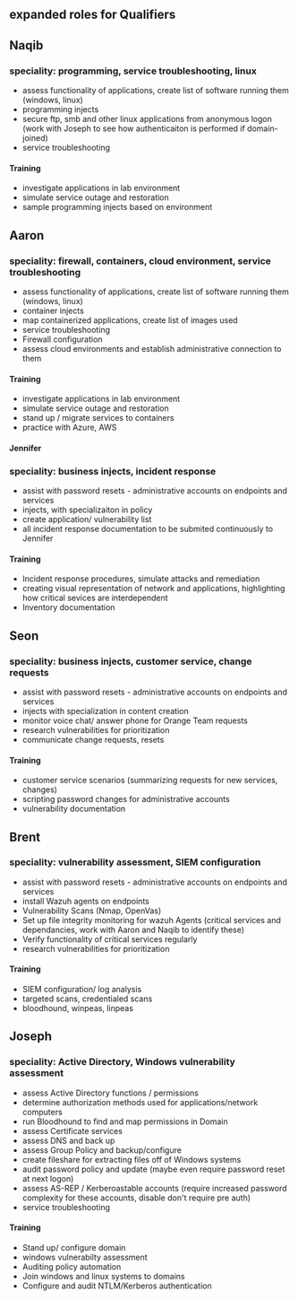 ## expanded roles for Qualifiers

## Naqib
### speciality: programming, service troubleshooting, linux
- assess functionality of applications, create list of software running them (windows, linux)
- programming injects
- secure ftp, smb and other linux applications from anonymous logon (work with Joseph to see how authenticaiton is performed if domain-joined)
- service troubleshooting
#### Training
- investigate applications in lab environment
- simulate service outage and restoration
- sample programming injects based on environment 
## Aaron
### speciality: firewall, containers, cloud environment, service troubleshooting
- assess functionality of applications, create list of software running them (windows, linux)
- container injects
- map containerized applications, create list of images used 
- service troubleshooting
- Firewall configuration
- assess cloud environments and establish administrative connection to them
#### Training
- investigate applications in lab environment
- simulate service outage and restoration
- stand up / migrate services to containers
- practice with Azure, AWS
#### Jennifer
### speciality: business injects, incident response
- assist with password resets - administrative accounts on endpoints and services
- injects, with specializaiton in policy
- create application/ vulnerability list
- all incident response documentation to be submited continuously to Jennifer
#### Training
- Incident response procedures, simulate attacks and remediation 
- creating visual representation of network and applications, highlighting how critical sevices are interdependent
- Inventory documentation
## Seon
### speciality: business injects,  customer service, change requests
- assist with password resets - administrative accounts on endpoints and services
- injects with specialization in content creation
- monitor voice chat/ answer phone for Orange Team requests
- research vulnerabilities for prioritization
- communicate change requests, resets 
#### Training
- customer service scenarios (summarizing requests for new services, changes)
- scripting password changes for administrative accounts
- vulnerability documentation
## Brent
### speciality: vulnerability assessment, SIEM configuration
- assist with password resets - administrative accounts on endpoints and services
- install Wazuh agents on endpoints
- Vulnerability Scans (Nmap, OpenVas)
- Set up file integrity monitoring for wazuh Agents (critical services and dependancies, work with Aaron and Naqib to identify these)
- Verify functionality of critical services regularly
- research vulnerabilities for prioritization
#### Training
- SIEM configuration/ log analysis
- targeted scans, credentialed scans
- bloodhound, winpeas, linpeas

## Joseph
### speciality: Active Directory, Windows vulnerability assessment
- assess Active Directory functions / permissions
- determine authorization methods used for applications/network computers
- run Bloodhound to find and map permissions in Domain
- assess Certificate services
- assess DNS and back up
- assess Group Policy and backup/configure
- create fileshare for extracting files off of Windows systems
- audit password policy and update (maybe even require password reset at next logon)
- assess AS-REP / Kerberoastable accounts (require increased password complexity for these accounts, disable don't require pre auth)
- service troubleshooting
#### Training
- Stand up/ configure domain 
- windows vulnerabilty assessment
- Auditing policy automation
- Join windows and linux systems to domains
- Configure and audit NTLM/Kerberos authentication
 
